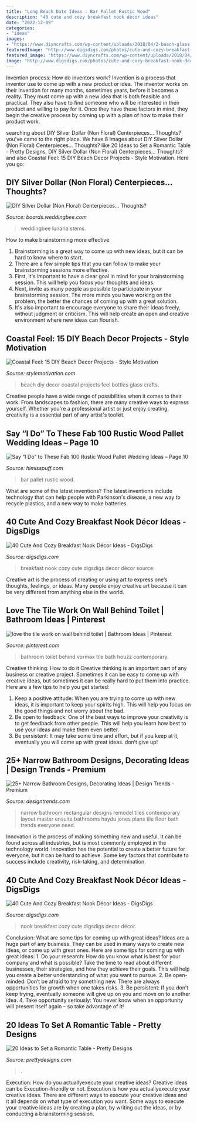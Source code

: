 ```yaml
---
title: "Long Beach Date Ideas : Bar Pallet Rustic Wood"
description: "40 cute and cozy breakfast nook décor ideas"
date: "2022-12-09"
categories:
- "ideas"
images:
- "https://www.diyncrafts.com/wp-content/uploads/2018/04/2-beach-glass.jpg"
featuredImage: "http://www.digsdigs.com/photos/cute-and-cozy-breakfast-nook-decor-ideas-27-554x739.jpg"
featured_image: "https://www.diyncrafts.com/wp-content/uploads/2018/04/2-beach-glass.jpg"
image: "http://www.digsdigs.com/photos/cute-and-cozy-breakfast-nook-decor-ideas-27-554x739.jpg"
---
```



Invention process: How do inventors work?
Invention is a process that inventor use to come up with a new product or idea. The inventor works on their invention for many months, sometimes years, before it becomes a reality. They must come up with a new idea that is both feasible and practical. They also have to find someone who will be interested in their product and willing to pay for it. Once they have these factors in mind, they begin the creative process by coming up with a plan of how to make their product work.

	

		
searching about DIY Silver Dollar (Non Floral) Centerpieces… Thoughts? you've came to the right place. We have 8 Images about DIY Silver Dollar (Non Floral) Centerpieces… Thoughts? like 20 Ideas to Set a Romantic Table - Pretty Designs, DIY Silver Dollar (Non Floral) Centerpieces… Thoughts? and also Coastal Feel: 15 DIY Beach Decor Projects - Style Motivation. Here you go:
		
    
## DIY Silver Dollar (Non Floral) Centerpieces… Thoughts?

<img loading=lazy src="http://www-static.weddingbee.com/pics/291936/Centerpieces_3.jpg" onerror="this.onerror=null;this.src='https://tse1.mm.bing.net/th?id=OIP.d8AzWt6dDAWz1_iXiGYKUQHaJ4&amp;pid=15.1';" alt="DIY Silver Dollar (Non Floral) Centerpieces… Thoughts?">

_Source: boards.weddingbee.com_

>weddingbee lunaria stems. 

	

How to make brainstorming more effective
1. Brainstorming is a great way to come up with new ideas, but it can be hard to know where to start.
2. There are a few simple tips that you can follow to make your brainstorming sessions more effective.
3. First, it's important to have a clear goal in mind for your brainstorming session. This will help you focus your thoughts and ideas.
4. Next, invite as many people as possible to participate in your brainstorming session. The more minds you have working on the problem, the better the chances of coming up with a great solution.
5. It's also important to encourage everyone to share their ideas freely, without judgment or criticism. This will help create an open and creative environment where new ideas can flourish.

    
## Coastal Feel: 15 DIY Beach Decor Projects - Style Motivation

<img loading=lazy src="https://www.diyncrafts.com/wp-content/uploads/2018/04/2-beach-glass.jpg" onerror="this.onerror=null;this.src='https://tse3.mm.bing.net/th?id=OIP.7jVupHrSD4hCTUpn9FbXKQHaOF&amp;pid=15.1';" alt="Coastal Feel: 15 DIY Beach Decor Projects - Style Motivation">

_Source: stylemotivation.com_

>beach diy decor coastal projects feel bottles glass crafts. 

	

Creative people have a wide range of possibilities when it comes to their work. From landscapes to fashion, there are many creative ways to express yourself. Whether you're a professional artist or just enjoy creating, creativity is a essential part of any artist's toolkit.

    
## Say “I Do” To These Fab 100 Rustic Wood Pallet Wedding Ideas – Page 10

<img loading=lazy src="http://www.himisspuff.com/wp-content/uploads/2016/09/Wood-palette-wedding-bar.jpg" onerror="this.onerror=null;this.src='https://tse4.mm.bing.net/th?id=OIP.Gji_TnNcz662UolefJoCQQHaLK&amp;pid=15.1';" alt="Say “I Do” to These Fab 100 Rustic Wood Pallet Wedding Ideas – Page 10">

_Source: himisspuff.com_

>bar pallet rustic wood. 

	

What are some of the latest inventions?
The latest inventions include technology that can help people with Parkinson's disease, a new way to recycle plastics, and a new way to make batteries.

    
## 40 Cute And Cozy Breakfast Nook Décor Ideas - DigsDigs

<img loading=lazy src="http://www.digsdigs.com/photos/cute-and-cozy-breakfast-nook-decor-ideas-27-554x739.jpg" onerror="this.onerror=null;this.src='https://tse4.mm.bing.net/th?id=OIP.nMsQJirDnIHHjKlHqa10RwHaJ4&amp;pid=15.1';" alt="40 Cute And Cozy Breakfast Nook Décor Ideas - DigsDigs">

_Source: digsdigs.com_

>breakfast nook cozy cute digsdigs decor décor source. 

	

Creative art is the process of creating or using art to express one’s thoughts, feelings, or ideas. Many people enjoy creative art because it can be very different from anything else in the world.

    
## Love The Tile Work On Wall Behind Toilet | Bathroom Ideas | Pinterest

<img loading=lazy src="https://s-media-cache-ak0.pinimg.com/736x/18/cc/98/18cc980b496ae5c3e8f08368eed50e77.jpg" onerror="this.onerror=null;this.src='https://tse2.mm.bing.net/th?id=OIP.67ndI1-DYLYT15Nz9QNkhAHaJ9&amp;pid=15.1';" alt="love the tile work on wall behind toilet | Bathroom Ideas | Pinterest">

_Source: pinterest.com_

>bathroom toilet behind vormax tile bath houzz contemporary. 

	

Creative thinking: How to do it
Creative thinking is an important part of any business or creative project. Sometimes it can be easy to come up with creative ideas, but sometimes it can be really hard to put them into practice. Here are a few tips to help you get started: 
1. Keep a positive attitude: When you are trying to come up with new ideas, it is important to keep your spirits high. This will help you focus on the good things and not worry about the bad. 
2. Be open to feedback: One of the best ways to improve your creativity is to get feedback from other people. This will help you learn how best to use your ideas and make them even better. 
3. Be persistent: It may take some time and effort, but if you keep at it, eventually you will come up with great ideas. don’t give up!

    
## 25+ Narrow Bathroom Designs, Decorating Ideas | Design Trends - Premium

<img loading=lazy src="https://images.designtrends.com/wp-content/uploads/2016/02/08064521/Green-narrow-bathroom-design.jpg" onerror="this.onerror=null;this.src='https://tse2.mm.bing.net/th?id=OIP.KnEGE2jJwroeeX_QiIprQwHaJ4&amp;pid=15.1';" alt="25+ Narrow Bathroom Designs, Decorating Ideas | Design Trends - Premium">

_Source: designtrends.com_

>narrow bathroom rectangular designs remodel tiles contemporary layout master ensuite bathrooms haydu jones plans tile floor bath trends everyone need. 

	

Innovation is the process of making something new and useful. It can be found across all industries, but is most commonly employed in the technology world. Innovation has the potential to create a better future for everyone, but it can be hard to achieve. Some key factors that contribute to success include creativity, risk-taking, and determination.

    
## 40 Cute And Cozy Breakfast Nook Décor Ideas - DigsDigs

<img loading=lazy src="https://www.digsdigs.com/photos/cute-and-cozy-breakfast-nook-decor-ideas-6.jpg" onerror="this.onerror=null;this.src='https://tse3.mm.bing.net/th?id=OIP.v3s0LlXwJSaG2uFg9YMflwAAAA&amp;pid=15.1';" alt="40 Cute And Cozy Breakfast Nook Décor Ideas - DigsDigs">

_Source: digsdigs.com_

>nook breakfast cozy cute digsdigs decor décor. 

	

Conclusion: What are some tips for coming up with great ideas?
Ideas are a huge part of any business. They can be used in many ways to create new ideas, or come up with great ones. Here are some tips for coming up with great ideas: 1. Do your research: How do you know what is best for your company and what is possible? Take the time to read about different businesses, their strategies, and how they achieve their goals. This will help you create a better understanding of what you want to pursue. 2. Be open-minded: Don’t be afraid to try something new. There are always opportunities for growth when one takes risks. 3. Be persistent: If you don’t keep trying, eventually someone will give up on you and move on to another idea. 4. Take opportunity seriously: You never know when an opportunity will present itself again – so take advantage of it! 
    
## 20 Ideas To Set A Romantic Table - Pretty Designs

<img loading=lazy src="https://www.prettydesigns.com/wp-content/uploads/2015/08/20-ideas-to-set-a-romantic-table8.jpg" onerror="this.onerror=null;this.src='https://tse4.mm.bing.net/th?id=OIP.niFmyv-bPJSOEDVMOUfMBAHaLI&amp;pid=15.1';" alt="20 Ideas to Set a Romantic Table - Pretty Designs">

_Source: prettydesigns.com_

>. 

	

Execution: How do you actuallyexecute your creative ideas?
Creative ideas can be Execution-friendly or not. Execution is how you actuallyexecute your creative ideas. There are different ways to execute your creative ideas and it all depends on what type of execution you want. Some ways to execute your creative ideas are by creating a plan, by writing out the ideas, or by conducting a brainstorming session.

